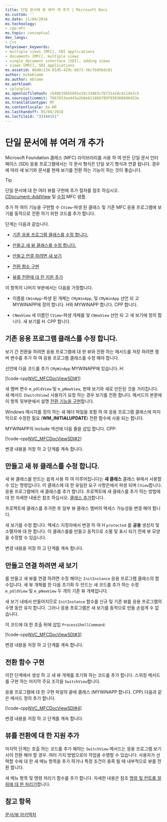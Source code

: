 ```yaml
---
title: 단일 문서에 뷰 여러 개 추가 | Microsoft Docs
ms.custom: ''
ms.date: 11/04/2016
ms.technology:
- cpp-mfc
ms.topic: conceptual
dev_langs:
- C++
helpviewer_keywords:
- multiple views [MFC], SDI applications
- documents [MFC], multiple views
- single document interface (SDI), adding views
- views [MFC], SDI applications
ms.assetid: 86d0c134-01d5-429c-b672-36cfb956dc01
author: mikeblome
ms.author: mblome
ms.workload:
- cplusplus
ms.openlocfilehash: cb40b356b5601e19c33083c7b731a1dc411de3c5
ms.sourcegitcommit: 76b7653ae443a2b8eb1186b789f8503609d6453e
ms.translationtype: MT
ms.contentlocale: ko-KR
ms.lasthandoff: 05/04/2018
ms.locfileid: "33344151"
---
```

# <a name="adding-multiple-views-to-a-single-document"></a>단일 문서에 뷰 여러 개 추가
Microsoft Foundation 클래스 (MFC) 라이브러리를 사용 하 여 만든 단일 문서 인터페이스 (SDI) 응용 프로그램에서는 각 문서 형식은 단일 보기 형식과 연결 됩니다. 경우에 따라 새 보기와 문서를 현재 보기를 전환 하는 기능이 하는 것이 좋습니다.  
  
> [!TIP]
>  단일 문서에 대 한 여러 뷰를 구현에 추가 절차를 참조 하십시오. [CDocument::AddView](../mfc/reference/cdocument-class.md#addview) 및 [수집](../visual-cpp-samples.md) MFC 샘플.  
  
 추가 하 여이 기능을 구현할 수 `CView`-파생 된 클래스 및 기존 MFC 응용 프로그램에 보기를 동적으로 전환 하기 위한 코드를 추가 합니다.  
  
 단계는 다음과 같습니다.  
  
-   [기존 응용 프로그램 클래스를 수정 합니다.](#vcconmodifyexistingapplicationa1)  
  
-   [만들고 새 뷰 클래스를 수정 합니다.](#vcconnewviewclassa2)  
  
-   [만들고 연결 하려면 새 보기](#vcconattachnewviewa3)  
  
-   [전환 함수 구현](#vcconswitchingfunctiona4)  
  
-   [뷰를 전환에 대 한 지원 추가](#vcconswitchingtheviewa5)  
  
 이 항목의 나머지 부분에서는 다음을 가정합니다.  
  
-   이름을 `CWinApp`-파생 된 개체는 `CMyWinApp`, 및 `CMyWinApp` 선언 되 고 MYWINAPP에 정의 합니다. H와 MYWINAPP 합니다. CPP 합니다.  
  
-   `CNewView` 새 이름인 `CView`-파생 개체를 및 `CNewView` 선언 되 고 새 보기에 정의 합니다. 새 보기를 H. CPP 합니다.  
  
##  <a name="vcconmodifyexistingapplicationa1"></a> 기존 응용 프로그램 클래스를 수정 합니다.  
 보기 간 전환을 하려면 응용 프로그램에 대 한 뷰와 전환 하는 메서드를 저장 하려면 멤버 변수를 추가 하 여 응용 프로그램 클래스를 수정 해야 합니다.  
  
 선언에 다음 코드를 추가 `CMyWinApp` MYWINAPP에 있습니다. H:  
  
 [!code-cpp[NVC_MFCDocViewSDI#1](../mfc/codesnippet/cpp/adding-multiple-views-to-a-single-document_1.h)]  
  
 새 멤버 변수 `m_pOldView` 및 `m_pNewView`, 현재 보기와 새로 만든된 것을 가리킵니다. 새 메서드 (`SwitchView`) 사용자가 요청 하는 경우 보기를 전환 합니다. 메서드의 본문에이 항목 뒷부분에서 설명 [전환 기능을 구현](#vcconswitchingfunctiona4)합니다.  
  
 Windows 메시지를 정의 하는 새 헤더 파일을 포함 하 여 응용 프로그램 클래스에 마지막으로 수정한 필요 (**WM_INITIALUPDATE**) 전환 함수에 사용 되는 합니다.  
  
 MYWINAPP의 include 섹션에 다음 줄을 삽입 합니다. CPP:  
  
 [!code-cpp[NVC_MFCDocViewSDI#2](../mfc/codesnippet/cpp/adding-multiple-views-to-a-single-document_2.cpp)]  
  
 변경 내용을 저장 하 고 단계를 계속 합니다.  
  
##  <a name="vcconnewviewclassa2"></a> 만들고 새 뷰 클래스를 수정 합니다.  
 새 뷰 클래스를 만드는 쉽게 사용 하 여 이루어집니다는 **새 클래스** 클래스 뷰에서 사용할 수 있는 명령입니다. 이 클래스에 대 한 유일한 요구 사항은에서 파생 되며 `CView`합니다. 응용 프로그램에이 새 클래스를 추가 합니다. 프로젝트에 새 클래스를 추가 하는 방법에 대 한 자세한 내용은 참조 하십시오. [클래스 추가](../ide/adding-a-class-visual-cpp.md)합니다.  
  
 프로젝트에 클래스를 추가한 후 일부 뷰 클래스 멤버의 액세스 가능성을 변경 해야 합니다.  
  
 새 보기를 수정 합니다. 액세스 지정자에서 변경 하 여 H `protected` 를 **공용** 생성자 및 소멸자에 대 한 합니다. 이 클래스를를 만들고 동적으로 소멸 및 표시 되기 전에 뷰 모양을 수정할 수 있습니다.  
  
 변경 내용을 저장 하 고 단계를 계속 합니다.  
  
##  <a name="vcconattachnewviewa3"></a> 만들고 연결 하려면 새 보기  
 를 만들고 새 뷰를 연결 하려면 수정 해야는 `InitInstance` 응용 프로그램 클래스의 함수입니다. 새 뷰 개체를 한 다음 초기화 두 만드는 새 코드를 추가 하는 수정 `m_pOldView` 및 `m_pNewView` 두 개의 기존 뷰 개체입니다.  
  
 새 보기 내에서 만들어지므로 `InitInstance` 함수를 신규 및 기존 뷰를 응용 프로그램의 수명 동안 유지 합니다. 그러나 응용 프로그램은 새 보기를 동적으로 만들 손쉽게 수 없습니다.  
  
 이 코드에 대 한 호출 뒤에 삽입 `ProcessShellCommand`:  
  
 [!code-cpp[NVC_MFCDocViewSDI#3](../mfc/codesnippet/cpp/adding-multiple-views-to-a-single-document_3.cpp)]  
  
 변경 내용을 저장 하 고 단계를 계속 합니다.  
  
##  <a name="vcconswitchingfunctiona4"></a> 전환 함수 구현  
 이전 단계에서 생성 하 고 새 뷰 개체를 초기화 하는 코드를 추가 합니다. 스위칭 메서드를 구현 하는 마지막 주요 조각을 `SwitchView`합니다.  
  
 응용 프로그램에 대 한 구현 파일의 끝에 클래스 (MYWINAPP 합니다. CPP) 다음과 같은 메서드 정의 추가 합니다.  
  
 [!code-cpp[NVC_MFCDocViewSDI#4](../mfc/codesnippet/cpp/adding-multiple-views-to-a-single-document_4.cpp)]  
  
 변경 내용을 저장 하 고 단계를 계속 합니다.  
  
##  <a name="vcconswitchingtheviewa5"></a> 뷰를 전환에 대 한 지원 추가  
 마지막 단계는 호출 하는 코드를 추가 해야는 `SwitchView` 메서드는 응용 프로그램 보기 사이 전환 해야 할 경우. 여러 가지 방법으로이 작업을 수행할 수 있습니다: 사용자가 선택할 수에 대 한 새 메뉴 항목을 추가 하거나 특정 조건이 충족 될 때 내부적으로 뷰를 전환 합니다.  
  
 새 메뉴 항목 및 명령 처리기 함수를 추가 합니다. 자세한 내용은 참조 [명령 및 컨트롤 알림에 대 한 처리기](../mfc/handlers-for-commands-and-control-notifications.md)합니다.  
  
## <a name="see-also"></a>참고 항목  
 [문서/뷰 아키텍처](../mfc/document-view-architecture.md)

